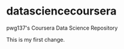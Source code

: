 datasciencecoursera
===================

pwg137's Coursera Data Science Repository

This is my first change.

